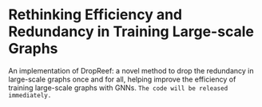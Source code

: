 # Rethinking Efficiency and Redundancy in Training Large-scale Graphs
An implementation of DropReef: a novel method to drop the redundancy in large-scale graphs once and for all, helping improve the efficiency of training large-scale graphs with GNNs. `The code will be released immediately.`
